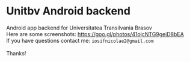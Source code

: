 # Unitbv Android backend
Android app backend for Universitatea Transilvania Brasov
<br/>
Here are some screenshots: https://goo.gl/photos/41ojcNTG9gejD8bEA
<br/>
If you have questions contact me:  `iosifnicolae2@gmail.com`
<br/><br/>
Thanks!
